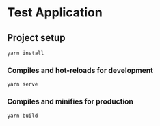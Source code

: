 # Test Application

## Project setup
```
yarn install
```

### Compiles and hot-reloads for development
```
yarn serve
```

### Compiles and minifies for production
```
yarn build
```
